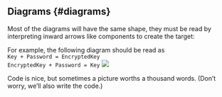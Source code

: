 ## Diagrams {#diagrams}

Most of the diagrams will have the same shape, they must be read by interpreting inward arrows like components to create the target:

For example, the following diagram should be read as  
```Key + Password = EncryptedKey```  
```EncryptedKey + Password = Key```
![](assets/encrypted_key.png)

Code is nice, but sometimes a picture worths a thousand words. (Don’t worry, we’ll also write the code.)